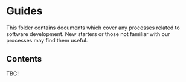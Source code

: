 # Guides

This folder contains documents which cover any processes related to software development. New starters or those not familiar with our processes may find them useful.

## Contents

TBC!
